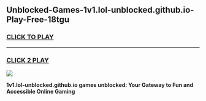 
## Unblocked-Games-1v1.lol-unblocked.github.io-Play-Free-18tgu
<h3>
<a href="https://premium76.site?title=1v1.lol-unblocked.github.io&ref=23A">CLICK TO PLAY</a></h3>
<hr>

<h3>
<a href="https://premium76.site?title=1v1.lol-unblocked.github.io&ref=23A">CLICK 2 PLAY</a>
  
</h3>

<a href="https://premium76.site?title=1v1.lol-unblocked.github.io&ref=23A"><img src="https://clearcache.store/games.png"></a>


**1v1.lol-unblocked.github.io games unblocked: Your Gateway to Fun and Accessible Online Gaming**
